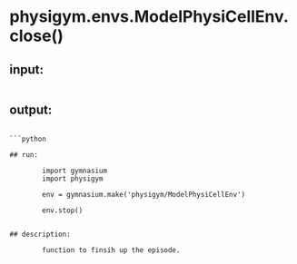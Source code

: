 # physigym.envs.ModelPhysiCellEnv.close()


## input:
```

```

## output:
```

```python

## run:
```
            import gymnasium
            import physigym

            env = gymnasium.make('physigym/ModelPhysiCellEnv')

            env.stop()

```

## description:
```
            function to finsih up the episode.
        
```